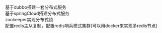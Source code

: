 
基于dubbo搭建一套分布式服务  
基于springCloud搭建分布式服务  
zookeeper实现分布式锁  
配置redis主从复制，配置redis哨兵模式集群(可以用docker来实现多redis节点)  